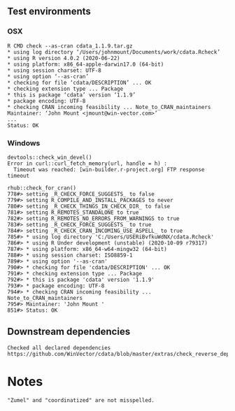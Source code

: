 

## Test environments

### OSX
   

    R CMD check --as-cran cdata_1.1.9.tar.gz 
    * using log directory ‘/Users/johnmount/Documents/work/cdata.Rcheck’
    * using R version 4.0.2 (2020-06-22)
    * using platform: x86_64-apple-darwin17.0 (64-bit)
    * using session charset: UTF-8
    * using option ‘--as-cran’
    * checking for file ‘cdata/DESCRIPTION’ ... OK
    * checking extension type ... Package
    * this is package ‘cdata’ version ‘1.1.9’
    * package encoding: UTF-8
    * checking CRAN incoming feasibility ... Note_to_CRAN_maintainers
    Maintainer: ‘John Mount <jmount@win-vector.com>’
    ...
    Status: OK

### Windows


    devtools::check_win_devel()
    Error in curl::curl_fetch_memory(url, handle = h) : 
      Timeout was reached: [win-builder.r-project.org] FTP response timeout
    
    rhub::check_for_cran()
    778#> setting _R_CHECK_FORCE_SUGGESTS_ to false
    779#> setting R_COMPILE_AND_INSTALL_PACKAGES to never
    780#> setting _R_CHECK_THINGS_IN_CHECK_DIR_ to false
    781#> setting R_REMOTES_STANDALONE to true
    782#> setting R_REMOTES_NO_ERRORS_FROM_WARNINGS to true
    783#> setting _R_CHECK_FORCE_SUGGESTS_ to true
    784#> setting _R_CHECK_CRAN_INCOMING_USE_ASPELL_ to true
    785#> * using log directory 'C:/Users/USERiBvfkuWdNX/cdata.Rcheck'
    786#> * using R Under development (unstable) (2020-10-09 r79317)
    787#> * using platform: x86_64-w64-mingw32 (64-bit)
    788#> * using session charset: ISO8859-1
    789#> * using option '--as-cran'
    790#> * checking for file 'cdata/DESCRIPTION' ... OK
    791#> * checking extension type ... Package
    792#> * this is package 'cdata' version '1.1.9'
    793#> * package encoding: UTF-8
    794#> * checking CRAN incoming feasibility ... Note_to_CRAN_maintainers
    795#> Maintainer: 'John Mount '
    851#> Status: OK

## Downstream dependencies

    Checked all declared dependencies
    https://github.com/WinVector/cdata/blob/master/extras/check_reverse_dependencies.md

# Notes

    "Zumel" and "coordinatized" are not misspelled.

